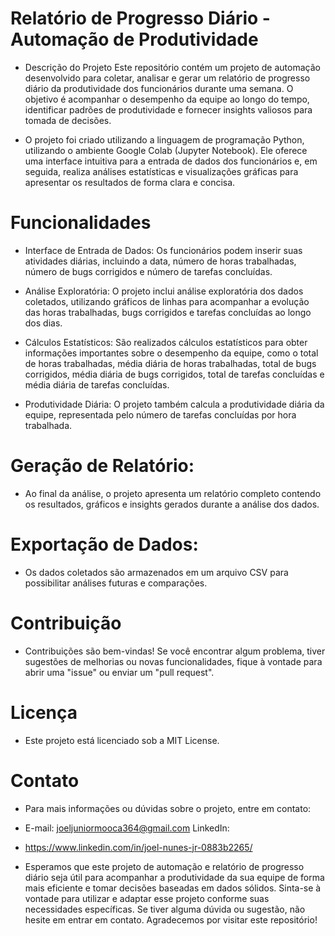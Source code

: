 # Relatório de Progresso Diário - Automação de Produtividade

* Descrição do Projeto Este repositório contém um projeto de automação desenvolvido para coletar, analisar e gerar um relatório de progresso diário da produtividade dos funcionários durante uma semana. O objetivo é acompanhar o desempenho da equipe ao longo do tempo, identificar padrões de produtividade e fornecer insights valiosos para tomada de decisões.

* O projeto foi criado utilizando a linguagem de programação Python, utilizando o ambiente Google Colab (Jupyter Notebook). Ele oferece uma interface intuitiva para a entrada de dados dos funcionários e, em seguida, realiza análises estatísticas e visualizações gráficas para apresentar os resultados de forma clara e concisa.


# Funcionalidades

* Interface de Entrada de Dados: Os funcionários podem inserir suas atividades diárias, incluindo a data, número de horas trabalhadas, número de bugs corrigidos e número de tarefas concluídas.

* Análise Exploratória: O projeto inclui análise exploratória dos dados coletados, utilizando gráficos de linhas para acompanhar a evolução das horas trabalhadas, bugs corrigidos e tarefas concluídas ao longo dos dias.

* Cálculos Estatísticos: São realizados cálculos estatísticos para obter informações importantes sobre o desempenho da equipe, como o total de horas trabalhadas, média diária de horas trabalhadas, total de bugs corrigidos, média diária de bugs corrigidos, total de tarefas concluídas e média diária de tarefas concluídas.

* Produtividade Diária: O projeto também calcula a produtividade diária da equipe, representada pelo número de tarefas concluídas por hora trabalhada.

# Geração de Relatório:

* Ao final da análise, o projeto apresenta um relatório completo contendo os resultados, gráficos e insights gerados durante a análise dos dados.

# Exportação de Dados:

* Os dados coletados são armazenados em um arquivo CSV para possibilitar análises futuras e comparações.

# Contribuição
* Contribuições são bem-vindas! Se você encontrar algum problema, tiver sugestões de melhorias ou novas funcionalidades, fique à vontade para abrir uma "issue" ou enviar um "pull request".

# Licença

* Este projeto está licenciado sob a MIT License.

# Contato

* Para mais informações ou dúvidas sobre o projeto, entre em contato:

* E-mail: joeljuniormooca364@gmail.com LinkedIn: 
* https://www.linkedin.com/in/joel-nunes-jr-0883b2265/

* Esperamos que este projeto de automação e relatório de progresso diário seja útil para acompanhar a produtividade da sua equipe de forma mais eficiente e tomar decisões baseadas em dados sólidos. Sinta-se à vontade para utilizar e adaptar esse projeto conforme suas necessidades específicas. Se tiver alguma dúvida ou sugestão, não hesite em entrar em contato. Agradecemos por visitar este repositório!
